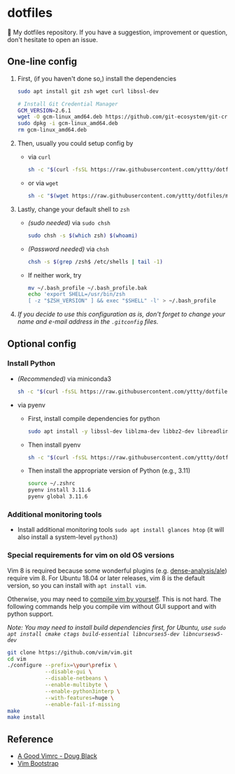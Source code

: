 # dotfiles
💾 My dotfiles repository. If you have a suggestion, improvement or question, don't hesitate to open an issue.

## One-line config

1. First, (if you haven't done so,) install the dependencies

    ```bash
    sudo apt install git zsh wget curl libssl-dev

    # Install Git Credential Manager
    GCM_VERSION=2.6.1
    wget -O gcm-linux_amd64.deb https://github.com/git-ecosystem/git-credential-manager/releases/download/v$GCM_VERSION/gcm-linux_amd64.$GCM_VERSION.deb
    sudo dpkg -i gcm-linux_amd64.deb
    rm gcm-linux_amd64.deb
    ```

2. Then, usually you could setup config by
    - via `curl`

        ```bash
        sh -c "$(curl -fsSL https://raw.githubusercontent.com/yttty/dotfiles/main/bootstrap.sh)"
        ```

    - or via `wget`

        ```bash
        sh -c "$(wget https://raw.githubusercontent.com/yttty/dotfiles/main/bootstrap.sh -O -)"
        ```

3. Lastly, change your default shell to `zsh`
    - *(sudo needed)* via `sudo chsh`

        ```bash
        sudo chsh -s $(which zsh) $(whoami)
        ```

    - *(Password needed)* via `chsh`

        ```bash
        chsh -s $(grep /zsh$ /etc/shells | tail -1)
        ```

    - If neither work, try

        ```bash
        mv ~/.bash_profile ~/.bash_profile.bak
        echo 'export SHELL=/usr/bin/zsh
        [ -z "$ZSH_VERSION" ] && exec "$SHELL" -l' > ~/.bash_profile
        ```

4. *If you decide to use this configuration as is, don't forget to change your name and e-mail address in the `.gitconfig` files.*

## Optional config

### Install Python
- *(Recommended)* via miniconda3

    ```bash
    sh -c "$(curl -fsSL https://raw.githubusercontent.com/yttty/dotfiles/main/optional/conda/install_miniconda.sh)"
    ```

- via pyenv
    - First, install compile dependencies for python

        ```bash
        sudo apt install -y libssl-dev liblzma-dev libbz2-dev libreadline-dev libsqlite3-dev tk-dev libffi-dev
        ```

    - Then install pyenv

        ```bash
        sh -c "$(curl -fsSL https://raw.githubusercontent.com/yttty/dotfiles/main/optional/pyenv/install_pyenv.sh)"
        ```

    - Then install the appropriate version of Python (e.g., 3.11)

        ```bash
        source ~/.zshrc
        pyenv install 3.11.6
        pyenv global 3.11.6
        ```

### Additional monitoring tools

- Install additional monitoring tools ```sudo apt install glances htop``` (it will also install a system-level ```python3```)

### Special requirements for vim on old OS versions

Vim 8 is required because some wonderful plugins (e.g. [dense-analysis/ale](https://github.com/dense-analysis/ale)) require vim 8. For Ubuntu 18.04 or later releases, vim 8 is the default version, so you can install with ```apt install vim```.

Otherwise, you may need to [compile vim by yourself](https://github.com/Valloric/YouCompleteMe/wiki/Building-Vim-from-source). This is not hard. The following commands help you compile vim without GUI support and with python support.

*Note: You may need to install build dependencies first, for Ubuntu, use ```sudo apt install cmake ctags build-essential libncurses5-dev libncursesw5-dev```*

```bash
git clone https://github.com/vim/vim.git
cd vim
./configure --prefix=\your\prefix \
            --disable-gui \
            --disable-netbeans \
            --enable-multibyte \
            --enable-python3interp \
            --with-features=huge \
            --enable-fail-if-missing
make
make install
```

## Reference
- [A Good Vimrc - Doug Black](https://dougblack.io/words/a-good-vimrc.html)
- [Vim Bootstrap](http://vim-bootstrap.com)
